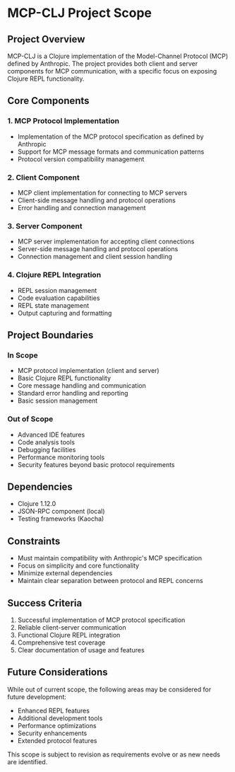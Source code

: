 # MCP-CLJ Project Scope

## Project Overview

MCP-CLJ is a Clojure implementation of the Model-Channel Protocol (MCP)
defined by Anthropic. The project provides both client and server
components for MCP communication, with a specific focus on exposing
Clojure REPL functionality.

## Core Components

### 1. MCP Protocol Implementation
- Implementation of the MCP protocol specification as defined by Anthropic
- Support for MCP message formats and communication patterns
- Protocol version compatibility management

### 2. Client Component
- MCP client implementation for connecting to MCP servers
- Client-side message handling and protocol operations
- Error handling and connection management

### 3. Server Component
- MCP server implementation for accepting client connections
- Server-side message handling and protocol operations
- Connection management and client session handling

### 4. Clojure REPL Integration
- REPL session management
- Code evaluation capabilities
- REPL state management
- Output capturing and formatting

## Project Boundaries

### In Scope
- MCP protocol implementation (client and server)
- Basic Clojure REPL functionality
- Core message handling and communication
- Standard error handling and reporting
- Basic session management

### Out of Scope
- Advanced IDE features
- Code analysis tools
- Debugging facilities
- Performance monitoring tools
- Security features beyond basic protocol requirements

## Dependencies
- Clojure 1.12.0
- JSON-RPC component (local)
- Testing frameworks (Kaocha)

## Constraints
- Must maintain compatibility with Anthropic's MCP specification
- Focus on simplicity and core functionality
- Minimize external dependencies
- Maintain clear separation between protocol and REPL concerns

## Success Criteria
1. Successful implementation of MCP protocol specification
2. Reliable client-server communication
3. Functional Clojure REPL integration
4. Comprehensive test coverage
5. Clear documentation of usage and features

## Future Considerations
While out of current scope, the following areas may be considered for
future development:
- Enhanced REPL features
- Additional development tools
- Performance optimizations
- Security enhancements
- Extended protocol features

This scope is subject to revision as requirements evolve or as new needs
are identified.
